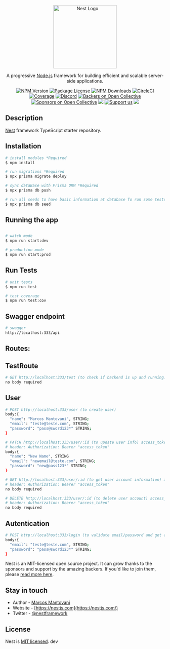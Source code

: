 <p align="center">
  <a href="http://nestjs.com/" target="blank"><img src="https://nestjs.com/img/logo-small.svg" width="200" alt="Nest Logo" /></a>
</p>

[circleci-image]: https://img.shields.io/circleci/build/github/nestjs/nest/master?token=abc123def456
[circleci-url]: https://circleci.com/gh/nestjs/nest

  <p align="center">A progressive <a href="http://nodejs.org" target="_blank">Node.js</a> framework for building efficient and scalable server-side applications.</p>
    <p align="center">
<a href="https://www.npmjs.com/~nestjscore" target="_blank"><img src="https://img.shields.io/npm/v/@nestjs/core.svg" alt="NPM Version" /></a>
<a href="https://www.npmjs.com/~nestjscore" target="_blank"><img src="https://img.shields.io/npm/l/@nestjs/core.svg" alt="Package License" /></a>
<a href="https://www.npmjs.com/~nestjscore" target="_blank"><img src="https://img.shields.io/npm/dm/@nestjs/common.svg" alt="NPM Downloads" /></a>
<a href="https://circleci.com/gh/nestjs/nest" target="_blank"><img src="https://img.shields.io/circleci/build/github/nestjs/nest/master" alt="CircleCI" /></a>
<a href="https://coveralls.io/github/nestjs/nest?branch=master" target="_blank"><img src="https://coveralls.io/repos/github/nestjs/nest/badge.svg?branch=master#9" alt="Coverage" /></a>
<a href="https://discord.gg/G7Qnnhy" target="_blank"><img src="https://img.shields.io/badge/discord-online-brightgreen.svg" alt="Discord"/></a>
<a href="https://opencollective.com/nest#backer" target="_blank"><img src="https://opencollective.com/nest/backers/badge.svg" alt="Backers on Open Collective" /></a>
<a href="https://opencollective.com/nest#sponsor" target="_blank"><img src="https://opencollective.com/nest/sponsors/badge.svg" alt="Sponsors on Open Collective" /></a>
  <a href="https://paypal.me/kamilmysliwiec" target="_blank"><img src="https://img.shields.io/badge/Donate-PayPal-ff3f59.svg"/></a>
    <a href="https://opencollective.com/nest#sponsor"  target="_blank"><img src="https://img.shields.io/badge/Support%20us-Open%20Collective-41B883.svg" alt="Support us"></a>
  <a href="https://twitter.com/nestframework" target="_blank"><img src="https://img.shields.io/twitter/follow/nestframework.svg?style=social&label=Follow"></a>
</p>
  <!--[![Backers on Open Collective](https://opencollective.com/nest/backers/badge.svg)](https://opencollective.com/nest#backer)
  [![Sponsors on Open Collective](https://opencollective.com/nest/sponsors/badge.svg)](https://opencollective.com/nest#sponsor)-->

## Description

[Nest](https://github.com/nestjs/nest) framework TypeScript starter repository.

## Installation

```bash
# install modules *Required
$ npm install

# run migrations *Required
$ npx prisma migrate deploy

# sync dataBase with Prisma ORM *Required
$ npx prisma db push

# run all seeds to have basic information at database To run some tests *Required
$ npx prisma db seed
```

## Running the app

```bash

# watch mode
$ npm run start:dev

# production mode
$ npm run start:prod

```

## Run Tests

```bash
# unit tests
$ npm run test

# test coverage
$ npm run test:cov
```

## Swagger endpoint

```bash
# swagger
http://localhost:333/api
```

## Routes:

## TestRoute

```bash
# GET http://localhost:333/test (to check if backend is up and running!)
no body required
```

## User

```bash
# POST http://localhost:333/user (to create user)
body:{
  "name": "Marcos Mantovani", STRING;
  "email": "teste@teste.com", STRING;
  "password": "pass@sword123*" STRING;
}
```

```bash
# PATCH http://localhost:333/user/:id (to update user info) access_token required
# header: Authorization: Bearer "access_token"
body:{
  "name": "New Name", STRING
  "email": "newemail@teste.com", STRING;
  "password": "new@pass123*" STRING;
}
```

```bash
# GET http://localhost:333/user/:id (to get user account information) access_token required
# header: Authorization: Bearer "access_token"
no body required
```

```bash
# DELETE http://localhost:333/user/:id (to delete user account) access_token required
# header: Authorization: Bearer "access_token"
no body required
```

## Autentication

```bash
# POST http://localhost:333/login (to validate email/password and get access_token)
body:{
  "email": "teste@teste.com", STRING;
  "password": "pass@sword123*" STRING;
}
```

Nest is an MIT-licensed open source project. It can grow thanks to the sponsors and support by the amazing backers. If you'd like to join them, please [read more here](https://docs.nestjs.com/support).

## Stay in touch

- Author - [Marcos Mantovani](https://www.linkedin.com/in/mvmes2/)
- Website - [https://nestjs.com](https://nestjs.com/)
- Twitter - [@nestframework](https://twitter.com/nestframework)

## License

Nest is [MIT licensed](LICENSE).
dev
